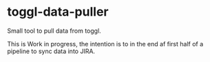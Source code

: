 # toggl-data-puller

Small tool to pull data from toggl.

This is Work in progress, the intention is to in the end af first half of a pipeline to sync data into JIRA.
